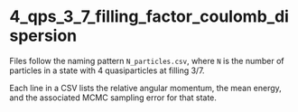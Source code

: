 # 4_qps_3_7_filling_factor_coulomb_dispersion

Files follow the naming pattern `N_particles.csv`, where `N` is the number of particles in a state with 4 quasiparticles at filling 3/7.

Each line in a CSV lists the relative angular momentum, the mean energy, and the associated MCMC sampling error for that state.
